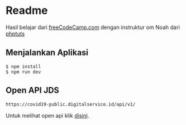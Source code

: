 # Readme

Hasil belajar dari [freeCodeCamp.com](https://www.youtube.com/watch?v=ujbE0mzX-CU/) dengan instruktur om Noah dari [phptuts](https://github.com/phptuts)

## Menjalankan Aplikasi

```shell script
$ npm install
$ npm run dev
```

## Open API JDS

```shell script
https://covid19-public.digitalservice.id/api/v1/
```

Untuk melihat open api klik [disini](https://covid19-public.digitalservice.id/api/v1/).